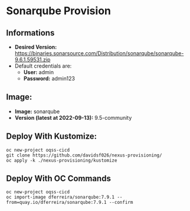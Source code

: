 # Sonarqube Provision

## Informations
- **Desired Version:** https://binaries.sonarsource.com/Distribution/sonarqube/sonarqube-9.6.1.59531.zip
- Default credentials are:
  - **User:** admin
  - **Password:** admin123

## Image:
- **Image:** sonarqube
- **Version (latest at 2022-09-13):** 9.5-community

## Deploy With Kustomize:

    oc new-project oqss-cicd
    git clone https://github.com/davidsf026/nexus-provisioning/
    oc apply -k ./nexus-provisioning/kustomize

## Deploy With OC Commands

    oc new-project oqss-cicd
    oc import-image dferreira/sonarqube:7.9.1 --from=quay.io/dferreira/sonarqube:7.9.1 --confirm
		
